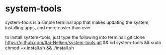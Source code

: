 # system-tools
system-tools is a simple terminal app that makes updating the system, installing apps, and more easier than ever

to install system-tools, just type the following into terminal:
git clone https://github.com/Itai-Nelken/system-tools.git && cd system-tools && sudo chmod +x install.sh && ./install.sh
